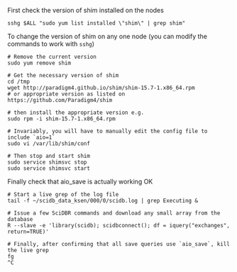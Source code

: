 First check the version of shim installed on the nodes
```
sshg $ALL "sudo yum list installed \"shim\" | grep shim"
```

To change the version of shim on any one node (you can modify the commands to work with `sshg`)
```
# Remove the current version
sudo yum remove shim

# Get the necessary version of shim
cd /tmp
wget http://paradigm4.github.io/shim/shim-15.7-1.x86_64.rpm
# or appropriate version as listed on https://github.com/Paradigm4/shim

# then install the appropriate version e.g.
sudo rpm -i shim-15.7-1.x86_64.rpm

# Invariably, you will have to manually edit the config file to include `aio=1`
sudo vi /var/lib/shim/conf

# Then stop and start shim
sudo service shimsvc stop
sudo service shimsvc start
```

Finally check that aio_save is actually working OK
```
# Start a live grep of the log file 
tail -f ~/scidb_data_ksen/000/0/scidb.log | grep Executing &

# Issue a few SciDBR commands and download any small array from the database
R --slave -e 'library(scidb); scidbconnect(); df = iquery("exchanges", return=TRUE)'

# Finally, after confirming that all save queries use `aio_save`, kill the live grep
fg
^C

```
